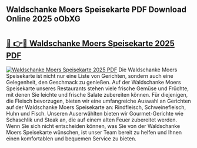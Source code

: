 ## Waldschanke Moers Speisekarte PDF Download Online 2025 oObXG

# <h2><a href="http://gc73rs.nevu.top/?p=Waldschanke+Moers+Speisekarte">🔗 👉🔴 Waldschanke Moers Speisekarte 2025 PDF</a></h2>

[![Waldschanke Moers Speisekarte 2025 PDF](https://i.imgur.com/dBaPXMq.png)](http://gc73rs.nevu.top/?p=Waldschanke+Moers+Speisekarte)
Die Waldschanke Moers Speisekarte ist nicht nur eine Liste von Gerichten, sondern auch eine Gelegenheit, den Geschmack zu genießen. Auf der Waldschanke Moers Speisekarte unseres Restaurants stehen viele frische Gemüse und Früchte, mit denen Sie leichte und frische Salate zubereiten können. Für diejenigen, die Fleisch bevorzugen, bieten wir eine umfangreiche Auswahl an Gerichten auf der Waldschanke Moers Speisekarte an: Rindfleisch, Schweinefleisch, Huhn und Fisch. Unseren Auserwählten bieten wir Gourmet-Gerichte wie Schaschlik und Steak an, die auf einem alten Feuer zubereitet werden. Wenn Sie sich nicht entscheiden können, was Sie von der Waldschanke Moers Speisekarte wünschen, ist unser Team bereit zu helfen und Ihnen einen komfortablen und bequemen Service zu bieten.
